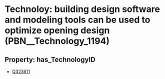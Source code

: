 # Technoloy: __building design software and modeling tools can be used to optimize opening design__ (PBN__Technology_1194)

## Property: has_TechnologyID

* [Q323611](Q323611)

